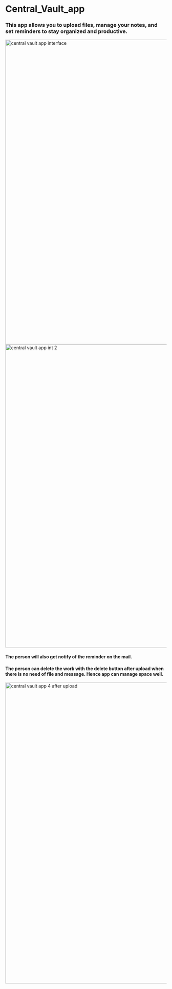 # Central_Vault_app

### This app allows you to upload files, manage your notes, and set reminders to stay organized and productive.
<img width="949" alt="central vault app interface" src="https://github.com/user-attachments/assets/d283960d-6e70-4f9e-a213-5a6e9b486e77">
<img width="945" alt="central vault app int 2" src="https://github.com/user-attachments/assets/8497d0c3-5e7b-440f-92a0-880a14c8da3a">

#### The person will also get notify of the reminder on the mail.

#### The person can delete the work with the delete button after upload when there is no need of file and message. Hence app can manage space well.

<img width="938" alt="central vault app 4 after upload " src="https://github.com/user-attachments/assets/47bbec1a-434a-4481-9873-aec18edceda6">
